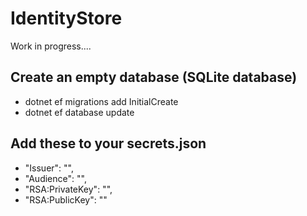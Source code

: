 # IdentityStore

Work in progress....


## Create an empty database (SQLite database)

- dotnet ef migrations add InitialCreate
- dotnet ef database update

## Add these to your secrets.json
-  "Issuer": "<issuer>",
-  "Audience": "<audience>",
-  "RSA:PrivateKey": "<privatekey>",
-  "RSA:PublicKey": "<publickey>"
